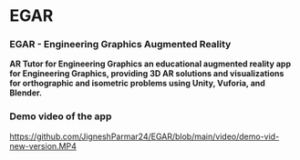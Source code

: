 # EGAR
### EGAR - Engineering Graphics Augmented Reality

**AR Tutor for Engineering Graphics an educational augmented reality app for Engineering Graphics, providing 3D AR solutions and visualizations for orthographic and isometric problems using Unity, Vuforia, and Blender.**

### Demo video of the app
https://github.com/JigneshParmar24/EGAR/blob/main/video/demo-vid-new-version.MP4
